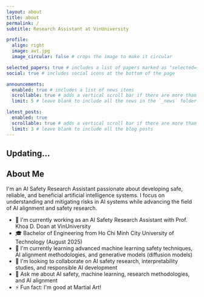 ```yaml
---
layout: about
title: about
permalink: /
subtitle: Research Assistant at VinUniversity

profile:
  align: right
  image: avt.jpg
  image_circular: false # crops the image to make it circular

selected_papers: true # includes a list of papers marked as "selected={true}"
social: true # includes social icons at the bottom of the page

announcements:
  enabled: true # includes a list of news items
  scrollable: true # adds a vertical scroll bar if there are more than 3 news items
  limit: 5 # leave blank to include all the news in the `_news` folder

latest_posts:
  enabled: true
  scrollable: true # adds a vertical scroll bar if there are more than 3 new posts items
  limit: 3 # leave blank to include all the blog posts
---
```


## Updating...

## About Me
I'm an AI Safety Research Assistant passionate about developing safe, reliable, and beneficial artificial intelligence systems. I focus on understanding and mitigating risks in AI systems while advancing the field of AI alignment and safety research.

- 🔬 I'm currently working as an AI Safety Research Assistant with Prof. Khoa D. Doan at VinUniversity
- 🎓 Bachelor of Engineering from Ho Chi Minh City University of Technology (August 2025)
- 🧠 I'm currently learning advanced machine learning safety techniques, AI alignment methodologies, and generative models (diffusion models)
- 👯 I'm looking to collaborate on AI safety research, interpretability studies, and responsible AI development
- 💬 Ask me about AI safety, machine learning, research methodologies, and AI alignment
- ⚡ Fun fact: I'm good at Martial Art!